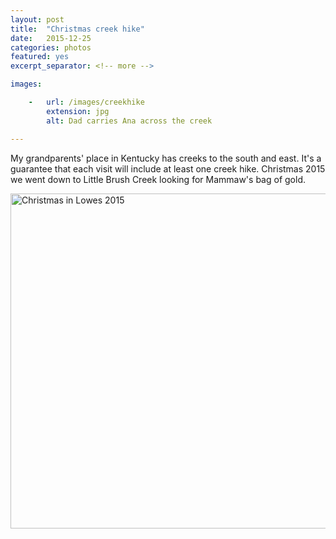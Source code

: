 ```yaml
---
layout: post
title:  "Christmas creek hike"
date:   2015-12-25
categories: photos
featured: yes
excerpt_separator: <!-- more -->

images:

    -   url: /images/creekhike
        extension: jpg
        alt: Dad carries Ana across the creek

---
```


My grandparents' place in Kentucky has creeks to the south and east. It's a guarantee that each visit will include at least one creek hike. Christmas 2015 we went down to Little Brush Creek looking for Mammaw's bag of gold.

<a data-flickr-embed="true"  href="https://www.flickr.com/photos/zachsanderson/albums/72157662672443442" title="Christmas in Lowes 2015"><img src="https://farm6.staticflickr.com/5767/23702041750_7e384f5c35_c.jpg" width="800" height="536" alt="Christmas in Lowes 2015"></a><script async src="//embedr.flickr.com/assets/client-code.js" charset="utf-8"></script>